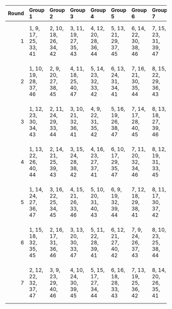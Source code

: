 |   Round | Group 1               | Group 2               | Group 3               | Group 4               | Group 5               | Group 6               | Group 7               | Group 8                | Group 9                | Group 10               | Group 11               | Group 12               | Group 13               | Group 14               | Group 15          |
|--------:|:----------------------|:----------------------|:----------------------|:----------------------|:----------------------|:----------------------|:----------------------|:-----------------------|:-----------------------|:-----------------------|:-----------------------|:-----------------------|:-----------------------|:-----------------------|:------------------|
|       1 | 1, 9, 17, 25, 33, 41  | 2, 10, 18, 26, 34, 42 | 3, 11, 19, 27, 35, 43 | 4, 12, 20, 28, 36, 44 | 5, 13, 21, 29, 37, 45 | 6, 14, 22, 30, 38, 46 | 7, 15, 23, 31, 39, 47 | 48, 55, 62, 69, 76, 83 | 49, 56, 63, 70, 77, 84 | 50, 57, 64, 71, 78, 85 | 51, 58, 65, 72, 79, 86 | 52, 59, 66, 73, 80, 87 | 53, 60, 67, 74, 81, 88 | 54, 61, 68, 75, 82, 89 | 8, 16, 24, 32, 40 |
|       2 | 1, 10, 19, 28, 37, 46 | 2, 9, 20, 27, 38, 45  | 4, 11, 18, 25, 40, 47 | 5, 14, 23, 32, 33, 42 | 6, 13, 24, 31, 34, 41 | 7, 16, 21, 30, 35, 44 | 8, 15, 22, 29, 36, 43 | 48, 56, 64, 72, 80, 88 | 49, 57, 65, 73, 81, 89 | 50, 58, 66, 74, 82, 83 | 51, 59, 67, 75, 76, 84 | 52, 60, 68, 69, 77, 85 | 53, 61, 62, 70, 78, 86 | 54, 55, 63, 71, 79, 87 | 3, 12, 17, 26, 39 |
|       3 | 1, 12, 23, 30, 34, 43 | 2, 11, 24, 29, 33, 44 | 3, 10, 21, 32, 36, 41 | 4, 9, 22, 31, 35, 42  | 5, 16, 19, 26, 38, 47 | 7, 14, 17, 28, 40, 45 | 8, 13, 18, 27, 39, 46 | 48, 58, 68, 71, 81, 84 | 49, 59, 62, 72, 82, 85 | 50, 60, 63, 73, 76, 86 | 51, 61, 64, 74, 77, 87 | 52, 55, 65, 75, 78, 88 | 53, 56, 66, 69, 79, 89 | 54, 57, 67, 70, 80, 83 | 6, 15, 20, 25, 37 |
|       4 | 1, 13, 22, 26, 40, 44 | 2, 14, 21, 25, 39, 43 | 3, 15, 24, 28, 38, 42 | 4, 16, 23, 27, 37, 41 | 6, 10, 17, 29, 35, 47 | 7, 11, 20, 32, 34, 46 | 8, 12, 19, 31, 33, 45 | 48, 59, 63, 74, 78, 89 | 49, 60, 64, 75, 79, 83 | 50, 61, 65, 69, 80, 84 | 51, 55, 66, 70, 81, 85 | 52, 56, 67, 71, 82, 86 | 53, 57, 68, 72, 76, 87 | 54, 58, 62, 73, 77, 88 | 5, 9, 18, 30, 36  |
|       5 | 1, 14, 24, 27, 36, 47 | 3, 16, 22, 25, 34, 45 | 4, 15, 21, 26, 33, 46 | 5, 10, 20, 31, 40, 43 | 6, 9, 19, 32, 39, 44  | 7, 12, 18, 29, 38, 41 | 8, 11, 17, 30, 37, 42 | 48, 60, 65, 70, 82, 87 | 49, 61, 66, 71, 76, 88 | 50, 55, 67, 72, 77, 89 | 51, 56, 68, 73, 78, 83 | 52, 57, 62, 74, 79, 84 | 53, 58, 63, 75, 80, 85 | 54, 59, 64, 69, 81, 86 | 2, 13, 23, 28, 35 |
|       6 | 1, 15, 18, 32, 35, 45 | 2, 16, 17, 31, 36, 46 | 3, 13, 20, 30, 33, 47 | 5, 11, 22, 28, 39, 41 | 6, 12, 21, 27, 40, 42 | 7, 9, 24, 26, 37, 43  | 8, 10, 23, 25, 38, 44 | 48, 61, 67, 73, 79, 85 | 49, 55, 68, 74, 80, 86 | 50, 56, 62, 75, 81, 87 | 51, 57, 63, 69, 82, 88 | 52, 58, 64, 70, 76, 89 | 53, 59, 65, 71, 77, 83 | 54, 60, 66, 72, 78, 84 | 4, 14, 19, 29, 34 |
|       7 | 2, 12, 22, 32, 37, 47 | 3, 9, 23, 29, 40, 46  | 4, 10, 24, 30, 39, 45 | 5, 15, 17, 27, 34, 44 | 6, 16, 18, 28, 33, 43 | 7, 13, 19, 25, 36, 42 | 8, 14, 20, 26, 35, 41 | 48, 57, 66, 75, 77, 86 | 49, 58, 67, 69, 78, 87 | 50, 59, 68, 70, 79, 88 | 51, 60, 62, 71, 80, 89 | 52, 61, 63, 72, 81, 83 | 53, 55, 64, 73, 82, 84 | 54, 56, 65, 74, 76, 85 | 1, 11, 21, 31, 38 |